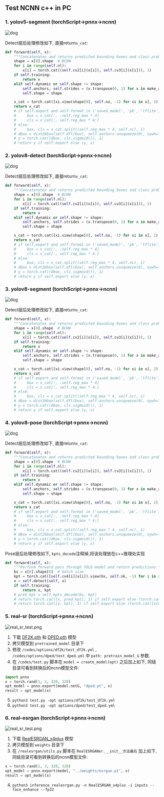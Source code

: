 ## Test NCNN c++ in PC

### 1. yolov5-segment (torchScript->pnnx->ncnn)

![dog](/data/traffic_road_seg.jpg)

Detect层后处理修改如下, 直接return`x_cat`:
```python
def forward(self, x):
    """Concatenates and returns predicted bounding boxes and class probabilities."""
    shape = x[0].shape  # BCHW
    for i in range(self.nl):
        x[i] = torch.cat((self.cv2[i](x[i]), self.cv3[i](x[i])), 1)
    if self.training:
        return x
    elif self.dynamic or self.shape != shape:
        self.anchors, self.strides = (x.transpose(0, 1) for x in make_anchors(x, self.stride, 0.5))
        self.shape = shape

    x_cat = torch.cat([xi.view(shape[0], self.no, -1) for xi in x], 2)
    return x_cat
    # if self.export and self.format in ('saved_model', 'pb', 'tflite', 'edgetpu', 'tfjs'):  # avoid TF FlexSplitV ops
    #     box = x_cat[:, :self.reg_max * 4]
    #     cls = x_cat[:, self.reg_max * 4:]
    # else:
    #     box, cls = x_cat.split((self.reg_max * 4, self.nc), 1)
    # dbox = dist2bbox(self.dfl(box), self.anchors.unsqueeze(0), xywh=True, dim=1) * self.strides
    # y = torch.cat((dbox, cls.sigmoid()), 1)
    # return y if self.export else (y, x)
```

### 2. yolov8-detect (torchScript->pnnx->ncnn)

![dog](/data/traffic_road_detect_v8.jpg)

Detect层后处理修改如下, 直接return`x_cat`:
```python
def forward(self, x):
    """Concatenates and returns predicted bounding boxes and class probabilities."""
    shape = x[0].shape  # BCHW
    for i in range(self.nl):
        x[i] = torch.cat((self.cv2[i](x[i]), self.cv3[i](x[i])), 1)
    if self.training:
        return x
    elif self.dynamic or self.shape != shape:
        self.anchors, self.strides = (x.transpose(0, 1) for x in make_anchors(x, self.stride, 0.5))
        self.shape = shape

    x_cat = torch.cat([xi.view(shape[0], self.no, -1) for xi in x], 2)
    return x_cat
    # if self.export and self.format in ('saved_model', 'pb', 'tflite', 'edgetpu', 'tfjs'):  # avoid TF FlexSplitV ops
    #     box = x_cat[:, :self.reg_max * 4]
    #     cls = x_cat[:, self.reg_max * 4:]
    # else:
    #     box, cls = x_cat.split((self.reg_max * 4, self.nc), 1)
    # dbox = dist2bbox(self.dfl(box), self.anchors.unsqueeze(0), xywh=True, dim=1) * self.strides
    # y = torch.cat((dbox, cls.sigmoid()), 1)
    # return y if self.export else (y, x)
```

### 3. yolov8-segment (torchScript->pnnx->ncnn)

![dog](/data/traffic_road_seg_v8.jpg)

Detect层后处理修改如下, 直接return`x_cat`:
```python
def forward(self, x):
    """Concatenates and returns predicted bounding boxes and class probabilities."""
    shape = x[0].shape  # BCHW
    for i in range(self.nl):
        x[i] = torch.cat((self.cv2[i](x[i]), self.cv3[i](x[i])), 1)
    if self.training:
        return x
    elif self.dynamic or self.shape != shape:
        self.anchors, self.strides = (x.transpose(0, 1) for x in make_anchors(x, self.stride, 0.5))
        self.shape = shape

    x_cat = torch.cat([xi.view(shape[0], self.no, -1) for xi in x], 2)
    return x_cat
    # if self.export and self.format in ('saved_model', 'pb', 'tflite', 'edgetpu', 'tfjs'):  # avoid TF FlexSplitV ops
    #     box = x_cat[:, :self.reg_max * 4]
    #     cls = x_cat[:, self.reg_max * 4:]
    # else:
    #     box, cls = x_cat.split((self.reg_max * 4, self.nc), 1)
    # dbox = dist2bbox(self.dfl(box), self.anchors.unsqueeze(0), xywh=True, dim=1) * self.strides
    # y = torch.cat((dbox, cls.sigmoid()), 1)
    # return y if self.export else (y, x)
```

### 4. yolov8-pose (torchScript->pnnx->ncnn)

![dog](/data/coco128_625-pose.jpg)

Detect层后处理修改如下, 直接return`x_cat`:
```python
def forward(self, x):
    """Concatenates and returns predicted bounding boxes and class probabilities."""
    shape = x[0].shape  # BCHW
    for i in range(self.nl):
        x[i] = torch.cat((self.cv2[i](x[i]), self.cv3[i](x[i])), 1)
    if self.training:
        return x
    elif self.dynamic or self.shape != shape:
        self.anchors, self.strides = (x.transpose(0, 1) for x in make_anchors(x, self.stride, 0.5))
        self.shape = shape

    x_cat = torch.cat([xi.view(shape[0], self.no, -1) for xi in x], 2)
    return x_cat
    # if self.export and self.format in ('saved_model', 'pb', 'tflite', 'edgetpu', 'tfjs'):  # avoid TF FlexSplitV ops
    #     box = x_cat[:, :self.reg_max * 4]
    #     cls = x_cat[:, self.reg_max * 4:]
    # else:
    #     box, cls = x_cat.split((self.reg_max * 4, self.nc), 1)
    # dbox = dist2bbox(self.dfl(box), self.anchors.unsqueeze(0), xywh=True, dim=1) * self.strides
    # y = torch.cat((dbox, cls.sigmoid()), 1)
    # return y if self.export else (y, x)
```

Pose层后处理修改如下, `kpts_decode`注释掉,将该处理放在c++推理处实现
```python
def forward(self, x):
    """Perform forward pass through YOLO model and return predictions."""
    bs = x[0].shape[0]  # batch size
    kpt = torch.cat([self.cv4[i](x[i]).view(bs, self.nk, -1) for i in range(self.nl)], -1)  # (bs, 17*3, h*w)
    x = self.detect(self, x)
    if self.training:
        return x, kpt
    # pred_kpt = self.kpts_decode(bs, kpt)
    # return torch.cat([x, pred_kpt], 1) if self.export else (torch.cat([x[0], pred_kpt], 1), (x[1], kpt))
    # return torch.cat([x, kpt], 1) if self.export else (torch.cat([x[0], kpt], 1), (x[1], kpt))
```

### 5. real-sr (torchScript->pnnx->ncnn)

![real_sr_test.png](/data/real_sr_test.png)

1. 下载 [DF2K.pth](https://drive.google.com/open?id=1pWGfSw-UxOkrtbh14GeLQgYnMLdLguOF) 和 [DPED.pth](https://drive.google.com/open?id=1zZIuQSepFlupV103AatoP-JSJpwJFS19) 模型
2. 拷贝模型到 `pretrained_model` 目录下
3. 修改 `/codes/options/df2k/test_df2k.yml` , `/codes/options/dped/test_dped.yml` 中 `path: pretrain_model_G` 参数.
4. 在 `/codes/test.py` 脚本在 `model = create_model(opt)` 之后加上如下, 同级目录可看到转换后的ncnn模型文件:
```python
import pnnx
x = torch.rand(1, 3, 320, 320)
opt_model = pnnx.export(model.netG, "dped.pt", x)
result = opt_model(x)
```
5. `python3 test.py -opt options/df2k/test_df2k.yml` 
6. `python3 test.py -opt options/dped/test_dped.yml`


### 6. real-esrgan (torchScript->pnnx->ncnn)

![real_sr_test.png](/data/dog_esrgan_test.png)

1. 下载 [RealESRGAN_x4plus](https://github.com/xinntao/Real-ESRGAN/releases/download/v0.1.0/RealESRGAN_x4plus.pth) 模型
2. 拷贝模型到 `weights` 目录下
3. 在 `/realesrgan/utils.py` 脚本在 `RealESRGANer.__init__方法最后` 加上如下, 同级目录可看到转换后的ncnn模型文件:
```python
x = torch.rand(1, 3, 320, 320)
opt_model = pnnx.export(model, "../weights/esrgan.pt", x)
result = opt_model(x)
```
4. `python3 inference_realesrgan.py -n RealESRGAN_x4plus -i inputs --face_enhance --fp32`
